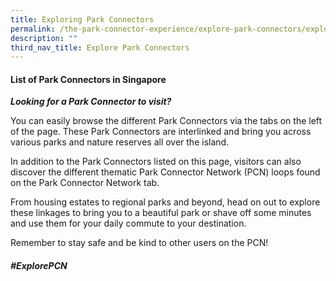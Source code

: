 ```yaml
---
title: Exploring Park Connectors
permalink: /the-park-connector-experience/explore-park-connectors/explore/
description: ""
third_nav_title: Explore Park Connectors
---
```

#### List of Park Connectors in Singapore

***Looking for a Park Connector to visit?***

You can easily browse the different Park Connectors via the tabs on the left of the page. These Park Connectors are interlinked and bring you across various parks and nature reserves all over the island. 

In addition to the Park Connectors listed on this page, visitors can also discover the different thematic Park Connector Network (PCN) loops found on the Park Connector Network tab. 

From housing estates to regional parks and beyond, head on out to explore these linkages to bring you to a beautiful park or shave off some minutes and use them for your daily commute to your destination. 

Remember to stay safe and be kind to other users on the PCN!


##### #ExplorePCN